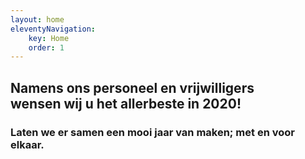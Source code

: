 ```yaml
---
layout: home
eleventyNavigation:
    key: Home
    order: 1
---
```


<h2 class="text-center">
    Namens ons personeel en vrijwilligers<br />
    wensen wij u het allerbeste in 2020!
</h2>

<h3 class="text-center">
    Laten we er samen een mooi jaar van maken; met en voor elkaar.
</h2>